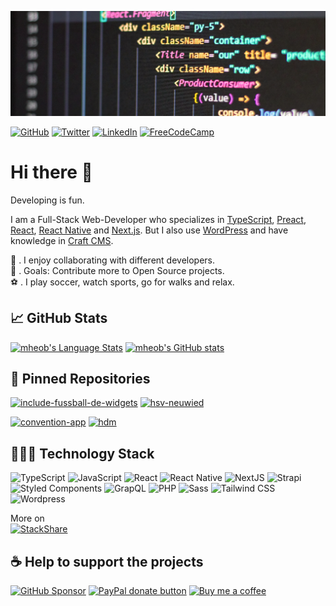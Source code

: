 [![Profile Banner](https://raw.githubusercontent.com/mheob/mheob/master/profile-header.jpg)](https://github.com/mheob)

[![GitHub](https://img.shields.io/badge/github-100000.svg?&style=for-the-badge&logo=github&logoColor=white)](https://github.com/mheob)
[![Twitter](https://img.shields.io/badge/twitter-1da1f2.svg?&style=for-the-badge&logo=twitter&logoColor=white)](https://twitter.com/mheob_a)
[![LinkedIn](https://img.shields.io/badge/LinkedIn-0077b5.svg?style=for-the-badge&logo=linkedin&logoColor=white)](https://www.linkedin.com/in/itsb)
[![FreeCodeCamp](https://img.shields.io/badge/FreeCodeCamp-0a0b23.svg?style=for-the-badge&logo=freecodecamp&logoColor=white)](https://www.freecodecamp.org/mheob)

# Hi there 👋

Developing is fun.

I am a Full-Stack Web-Developer who specializes in [TypeScript](https://github.com/microsoft/TypeScript), [Preact](https://github.com/preactjs/preact), [React](https://github.com/facebook/react), [React Native](https://github.com/facebook/react-native) and [Next.js](https://github.com/vercel/next.js). But I also use [WordPress](https://github.com/WordPress/WordPress) and have knowledge in [Craft CMS](https://github.com/craftcms/cms).

:link: . I enjoy collaborating with different developers.\
:goal_net: . Goals: Contribute more to Open Source projects.\
:soccer: . I play soccer, watch sports, go for walks and relax.

## 📈 GitHub Stats

[![mheob's Language Stats](https://github-readme-stats.vercel.app/api/top-langs/?username=mheob&langs_count=3&hide=c%23,css,html,java,inno%20setup,shell&theme=gotham)](https://github.com/mheob)
[![mheob's GitHub stats](https://github-readme-stats.vercel.app/api?username=mheob&show_icons=true&include_all_commits=true&line_height=27&theme=gotham)](https://github.com/mheob)

## 📌 Pinned Repositories

[![include-fussball-de-widgets](https://github-readme-stats.vercel.app/api/pin/?username=mheob&repo=include-fussball-de-widgets&theme=gotham)](https://github.com/mheob/include-fussball-de-widgets)
[![hsv-neuwied](https://github-readme-stats.vercel.app/api/pin/?username=mheob&repo=hsv-neuwied&theme=gotham)](https://github.com/mheob/hsv-neuwied)

[![convention-app](https://github-readme-stats.vercel.app/api/pin/?username=100herz&repo=convention-app&theme=gotham)](https://github.com/100herz/convention-app)
[![hdm](https://github-readme-stats.vercel.app/api/pin/?username=100herz&repo=hdm&theme=gotham)](https://github.com/100herz/hdm)

## 🧑🏽‍💻 Technology Stack

![TypeScript](https://img.shields.io/badge/TypeScript-007ACC.svg?&style=for-the-badge&logo=typescript&logoColor=white)
![JavaScript](https://img.shields.io/badge/JavaScript-F7DF1E.svg?&style=for-the-badge&logo=javascript&logoColor=black)
![React](https://img.shields.io/badge/React-20232a.svg?&style=for-the-badge&logo=react&logoColor=%2361DAFB)
![React Native](https://img.shields.io/badge/React_Native-20232a.svg?&style=for-the-badge&logo=react&logoColor=%2361DAFB)
![NextJS](https://img.shields.io/badge/NextJs-000000?style=for-the-badge&logo=next.js&logoColor=white)
![Strapi](https://img.shields.io/badge/Strapi-2f2e8b?style=for-the-badge&logo=strapi&logoColor=white)
![Styled Components](https://img.shields.io/badge/Styled_Components-db7093?style=for-the-badge&logo=styled-components&logoColor=white)
![GrapQL](https://img.shields.io/badge/GrapQL-e10098?style=for-the-badge&logo=graphql&logoColor=white)
![PHP](https://img.shields.io/badge/php-777BB4.svg?&style=for-the-badge&logo=php&logoColor=white)
![Sass](https://img.shields.io/badge/sass-CC6699.svg?&style=for-the-badge&logo=sass&logoColor=white)
![Tailwind CSS](https://img.shields.io/badge/tailwindcss-38B2AC.svg?&style=for-the-badge&logo=tailwind-css&logoColor=white)
![Wordpress](https://img.shields.io/badge/Wordpress-21759b?style=for-the-badge&logo=wordpress&logoColor=white)

More on\
[![StackShare](https://img.shields.io/badge/StackShare-008ff9.svg?style=for-the-badge&logo=stackshare&logoColor=white)](https://stackshare.io/mheob/general)

## ☕️ Help to support the projects

[![GitHub Sponsor](https://img.shields.io/badge/Sponsor-%23100000.svg?&style=for-the-badge&logo=github&logoColor=white)](https://github.com/sponsors/mheob)
[![PayPal donate button](https://img.shields.io/badge/paypal-%2300457C.svg?&style=for-the-badge&logo=paypal&logoColor=white)](https://www.paypal.me/mheob)
[![Buy me a coffee](https://img.shields.io/badge/Buy%20me%20a%20coffee-ff813f.svg?style=for-the-badge&logo=buy%20me%20a%20coffee&logoColor=white)](https://www.buymeacoffee.com/mheob)
